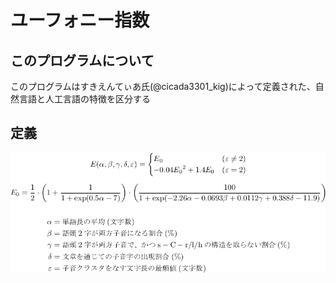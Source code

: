 # ユーフォニー指数
## このプログラムについて
このプログラムはすきえんてぃあ氏(@cicada3301_kig)によって定義された、自然言語と人工言語の特徴を区分する

## 定義 
![EuphonyIndex](./euphony-index.png)
